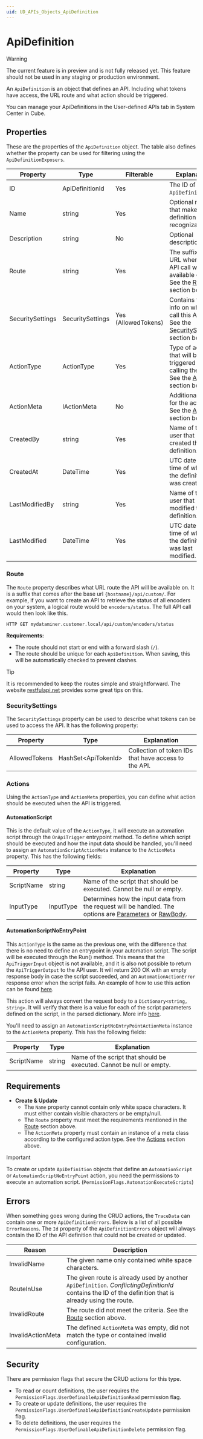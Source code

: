 ```yaml
---
uid: UD_APIs_Objects_ApiDefinition
---
```

# ApiDefinition

> [!WARNING]
> The current feature is in preview and is not fully released yet. This feature should not be used in any staging or production environment.

An `ApiDefinition` is an object that defines an API. Including what tokens have access, the URL route and what action should be triggered.

You can manage your ApiDefinitions in the User-defined APIs tab in System Center in Cube.

## Properties

These are the properties of the `ApiDefinition` object. The table also defines whether the property can be used for filtering using the `ApiDefinitionExposers`.

|Property         |Type             |Filterable          |Explanation|
|-----------------|-----------------|--------------------|-----------|
|ID               |ApiDefinitionId  |Yes                 |The ID of the `ApiDefinition`.|
|Name             |string           |Yes                 |Optional name that makes the definition recognizable.|
|Description      |string           |No                  |Optional description.|
|Route            |string           |Yes                 |The suffix of the URL where this API call will be available on. See the [Route](#route) section below.|
|SecuritySettings |SecuritySettings |Yes (AllowedTokens) |Contains the info on who can call this API. See the [SecuritySettings](#securitysettings) section below.|
|ActionType       |ActionType       |Yes                 |Type of action that will be triggered when calling the API. See the [Actions](#actions) section below.|
|ActionMeta       |IActionMeta      |No                  |Additional data for the action. See the [Actions](#actions) section below.|
|CreatedBy        |string           |Yes                 |Name of the user that created the definition.|
|CreatedAt        |DateTime         |Yes                 |UTC date and time of when the definition was created.|
|LastModifiedBy   |string           |Yes                 |Name of the last user that modified the definition.|
|LastModified     |DateTime         |Yes                 |UTC date and time of when the definition was last modified.|

### Route

The `Route` property describes what URL route the API will be available on. It is a suffix that comes after the base url `{hostname}/api/custom/`. For example, if you want to create an API to retrieve the status of all encoders on your system, a logical route would be `encoders/status`. The full API call would then look like this.

```
HTTP GET mydataminer.customer.local/api/custom/encoders/status
```

**Requirements:**

- The route should not start or end with a forward slash (`/`).
- The route should be unique for each `ApiDefinition`. When saving, this will be automatically checked to prevent clashes.

> [!TIP]
> It is recommended to keep the routes simple and straightforward. The website [restfulapi.net](https://restfulapi.net/resource-naming/) provides some great tips on this.

### SecuritySettings

The `SecuritySettings` property can be used to describe what tokens can be used to access the API. It has the following property:

|Property         |Type                      |Explanation|
|-----------------|--------------------------|-----------|
|AllowedTokens    |HashSet&lt;ApiTokenId&gt; |Collection of token IDs that have access to the API.|

### Actions

Using the `ActionType` and `ActionMeta` properties, you can define what action should be executed when the API is triggered.

#### AutomationScript

This is the default value of the `ActionType`, it will execute an automation script through the `OnApiTrigger` entrypoint method. To define which script should be executed and how the input data should be handled, you'll need to assign an `AutomationScriptActionMeta` instance to the `ActionMeta` property. This has the following fields:

|Property   |Type      |Explanation|
|-----------|----------|-----------|
|ScriptName |string    |Name of the script that should be executed. Cannot be null or empty.|
|InputType  |InputType |Determines how the input data from the request will be handled. The options are [Parameters](xref:UD_APIs_Define_API#parameters) or [RawBody](xref:UD_APIs_Define_API#rawbody).|

#### AutomationScriptNoEntryPoint

This `ActionType` is the same as the previous one, with the difference that there is no need to define an entrypoint in your automation script. The script will be executed through the Run() method. This means that the `ApiTriggerInput` object is not available, and it is also not possible to return the `ApiTriggerOutput` to the API user. It will return 200 OK with an empty response body in case the script succeeded, and an `AutomationActionError` response error when the script fails. An example of how to use this action can be found [here](xref:UD_APIs_Using_existing_scripts#option-1-using-the-script-without-the-onapitrigger-entrypoint).

This action will always convert the request body to a `Dictionary<string, string>`. It will verify that there is a value for each of the script parameters defined on the script, in the parsed dictionary. More info [here](xref:UD_APIs_Define_API#parameters).

You'll need to assign an `AutomationScriptNoEntryPointActionMeta` instance to the `ActionMeta` property. This has the following fields:

|Property   |Type      |Explanation|
|-----------|----------|-----------|
|ScriptName |string    |Name of the script that should be executed. Cannot be null or empty.|

## Requirements

- **Create & Update**
    - The `Name` property cannot contain only white space characters. It must either contain visible characters or be empty/null.
    - The `Route` property must meet the requirements mentioned in the [Route](#route) section above.
    - The `ActionMeta` property must contain an instance of a meta class according to the configured action type. See the [Actions](#actions) section above.

> [!IMPORTANT]
> To create or update `ApiDefinition` objects that define an `AutomationScript` or `AutomationScriptNoEntryPoint` action, you need the permissions to execute an automation script. (`PermissionFlags.AutomationExecuteScripts`)

## Errors

When something goes wrong during the CRUD actions, the `TraceData` can contain one or more `ApiDefinitionErrors`. Below is a list of all possible `ErrorReasons`. The `Id` property of the `ApiDefinitionErrors` object will always contain the ID of the API definition that could not be created or updated.

|Reason      |Description|
|------------|-----------|
|InvalidName |The given name only contained white space characters.|
|RouteInUse |The given route is already used by another `ApiDefinition`. *ConflictingDefinitionId* contains the ID of the definition that is already using the route.|
|InvalidRoute |The route did not meet the criteria. See the [Route](#route) section above.|
|InvalidActionMeta |The defined `ActionMeta` was empty, did not match the type or contained invalid configuration.|

## Security

There are permission flags that secure the CRUD actions for this type.

- To read or count definitions, the user requires the `PermissionFlags.UserDefinableApiDefinitionRead` permission flag.
- To create or update definitions, the user requires the `PermissionFlags.UserDefinableApiDefinitionCreateUpdate` permission flag.
- To delete definitions, the user requires the `PermissionFlags.UserDefinableApiDefinitionDelete` permission flag.
